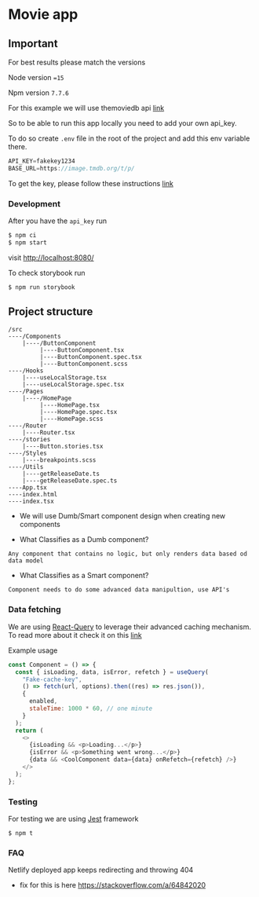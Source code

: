 # Movie app

## Important

For best results please match the versions

Node version `=15`

Npm version `7.7.6`

For this example we will use themoviedb api [link](https://developers.themoviedb.org/3/movies/get-movie-details)

So to be able to run this app locally you need to add your own api_key.

To do so create `.env` file in the root of the project and add this env variable there.

```javascript
API_KEY=fakekey1234
BASE_URL=https://image.tmdb.org/t/p/

```

To get the key, please follow these instructions [link](https://developers.themoviedb.org/3/getting-started/introduction)

### Development

After you have the `api_key` run

```javascript
$ npm ci
$ npm start
```

visit [http://localhost:8080/](http://localhost:8080/)

To check storybook run

```javascript
$ npm run storybook
```

## Project structure

```
/src
----/Components
    |----/ButtonComponent
         |----ButtonComponent.tsx
         |----ButtonComponent.spec.tsx
         |----ButtonComponent.scss
----/Hooks
    |----useLocalStorage.tsx
    |----useLocalStorage.spec.tsx
----/Pages
    |----/HomePage
         |----HomePage.tsx
         |----HomePage.spec.tsx
         |----HomePage.scss
----/Router
    |----Router.tsx
----/stories
    |----Button.stories.tsx
----/Styles
    |----breakpoints.scss
----/Utils
    |----getReleaseDate.ts
    |----getReleaseDate.spec.ts
----App.tsx
----index.html
----index.tsx

```

- We will use Dumb/Smart component design when creating new components

- What Classifies as a Dumb component?

```
Any component that contains no logic, but only renders data based od data model
```

- What Classifies as a Smart component?

```
Component needs to do some advanced data manipultion, use API's
```

### Data fetching

We are using [React-Query](https://react-query.tanstack.com/) to leverage their advanced caching mechanism.
To read more about it check it on this [link](https://react-query.tanstack.com/guides/caching)

Example usage

```javascript
const Component = () => {
  const { isLoading, data, isError, refetch } = useQuery(
    "Fake-cache-key",
    () => fetch(url, options).then((res) => res.json()),
    {
      enabled,
      staleTime: 1000 * 60, // one minute
    }
  );
  return (
    <>
      {isLoading && <p>Loading...</p>}
      {isError && <p>Something went wrong...</p>}
      {data && <CoolComponent data={data} onRefetch={refetch} />}
    </>
  );
};
```

### Testing

For testing we are using [Jest](https://jestjs.io/) framework

```
$ npm t
```

### FAQ

Netlify deployed app keeps redirecting and throwing 404

- fix for this is here https://stackoverflow.com/a/64842020
